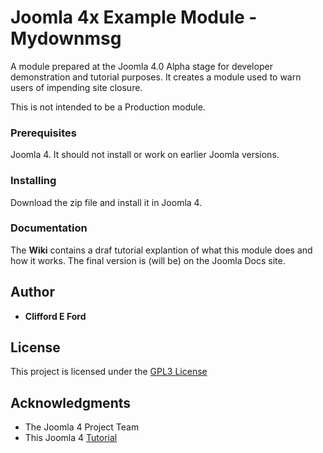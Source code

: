 # Joomla 4x Example Module - Mydownmsg

A module prepared at the Joomla 4.0 Alpha stage for 
developer demonstration and tutorial purposes. 
It creates a module used to warn users of impending
site closure.

This is not intended to be a Production module.

### Prerequisites

Joomla 4. It should not install or work on earlier Joomla versions.

### Installing

Download the zip file and install it in Joomla 4.

### Documentation

The **Wiki** contains a draf tutorial explantion of what this module does and how it works.
The final version is (will be) on the Joomla Docs site.

## Author

* **Clifford E Ford**

## License

This project is licensed under the [GPL3 License](http://www.gnu.org/licenses/gpl-3.0.html)

## Acknowledgments

* The Joomla 4 Project Team
* This Joomla 4 [Tutorial](https://docs.joomla.org/J4.x:Creating_a_Simple_Module)

